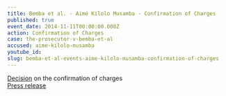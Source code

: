 ```yaml
---
title: Bemba et al. - Aimé Kilolo Musamba - Confirmation of Charges
published: true
event_date: 2014-11-11T00:00:00.000Z
action: Confirmation of Charges
case: the-prosecutor-v-bemba-et-al
accused: aime-kilolo-musamba
youtube_id:
slug: bemba-et-al-events-aime-kilolo-musamba-confirmation-of-charges
---
```



[Decision](http://www.icc-cpi.int/iccdocs/doc/doc1857534.pdf) on the confirmation of charges
<br>[Press release](https://www.icc-cpi.int/pages/item.aspx?name=PR1062)